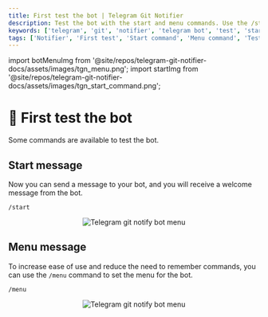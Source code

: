 ```yaml
---
title: First test the bot | Telegram Git Notifier
description: Test the bot with the start and menu commands. Use the /start and /menu commands to test the bot. Get the welcome message and set the menu for the bot.
keywords: ['telegram', 'git', 'notifier', 'telegram bot', 'test', 'start command', 'menu command', 'test bot', 'first test']
tags: ['Notifier', 'First test', 'Start command', 'Menu command', 'Test bot', 'Usage', 'Commands', 'Telegram Git Notifier Commands']
---
```


<head>
  <meta name="robots" content="index,follow" />
  <meta name="author" content="CSlant" />
  <link rel="canonical" data-rh="true" href="/telegram-git-notifier/usage/first_test" />
</head>

import botMenuImg from '@site/repos/telegram-git-notifier-docs/assets/images/tgn_menu.png';
import startImg from '@site/repos/telegram-git-notifier-docs/assets/images/tgn_start_command.png';

# 🤖 First test the bot

Some commands are available to test the bot.

## Start message

Now you can send a message to your bot, and you will receive a welcome message from the bot.

```textmate
/start
```

<p align="center">
  <img src={startImg} alt="Telegram git notify bot menu" />
</p>

## Menu message

To increase ease of use and reduce the need to remember commands, you can use the `/menu` command to set the menu for the bot.

```textmate
/menu
```

<p align="center">
  <img src={botMenuImg} alt="Telegram git notify bot menu" />
</p>
